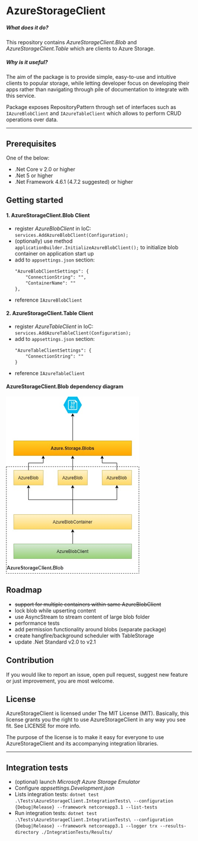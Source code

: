 # AzureStorageClient

##### What does it do?

This repository contains *AzureStorageClient.Blob* and *AzureStorageClient.Table* which are clients to Azure Storage.

##### Why is it useful?
The aim of the package is to provide simple, easy-to-use and intuitive clients to popular storage, while letting developer focus on developing their apps rather than navigating through pile of documentation to integrate with this service.

Package exposes RepositoryPattern through set of interfaces such as `IAzureBlobClient` and `IAzureTableClient` which allows to perform CRUD operations over data.
 

---
## Prerequisites

One of the below:
- .Net Core v 2.0 or higher
- .Net 5 or higher
- .Net Framework 4.6.1 (4.7.2 suggested) or higher

## Getting started

#### 1. AzureStorageClient.Blob Client

	
   - register *AzureBlobClient* in IoC: `services.AddAzureBlobClient(Configuration);`
   - (optionally) use method `applicationBuilder.InitializeAzureBlobClient();` to initialize blob container on application start up
   - add to `appsettings.json` section: 
		```
		"AzureBlobClientSettings": {
			"ConnectionString": "",
			"ContainerName": ""
		},
		```
   - reference `IAzureBlobClient`   

#### 2. AzureStorageClient.Table Client

   - register *AzureTableClient* in IoC: `services.AddAzureTableClient(Configuration);`
   - add to `appsettings.json` section: 
		```
		"AzureTableClientSettings": {
			"ConnectionString": ""
		}
		```
   - reference `IAzureTableClient`

#### AzureStorageClient.Blob dependency diagram

![AzureStorageClient.Blob dependency diagram](./Documentation/AzureStorageClient.Blob_dependency_diagram.jpg)

## Roadmap
- ~~support for multiple containers within same AzureBlobClient~~
- lock blob while upserting content
- use AsyncStream to stream content of large blob folder
- performance tests
- add permission functionality around blobs (separate package)
- create hangfire/background scheduler with TableStorage
- update .Net Standard v2.0 to v2.1

## Contribution
If you would like to report an issue, open pull request, suggest new feature or just improvement, you are most welcome. 

## License
AzureStorageClient is licensed under The MIT License (MIT). Basically, this license grants you the right to use AzureStorageClient in any way you see fit. See LICENSE for more info.

The purpose of the license is to make it easy for everyone to use AzureStorageClient and its accompanying integration libraries.

---
## Integration tests
- (optional) launch *Microsoft Azure Storage Emulator*
- Configure *appsettings.Development.json*
- Lists integration tests: `dotnet test .\Tests\AzureStorageClient.IntegrationTests\ --configuration {Debug|Release} --framework netcoreapp3.1 --list-tests`
- Run integration tests: `dotnet test .\Tests\AzureStorageClient.IntegrationTests\ --configuration {Debug|Release} --framework netcoreapp3.1 --logger trx --results-directory ./IntegrationTests/Results/`